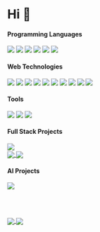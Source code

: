 # Hi  👋

<!--
**ranjitjana027/ranjitjana027** is a ✨ _special_ ✨ repository because its `README.md` (this file) appears on your GitHub profile.

Here are some ideas to get you started:

- 🔭 I’m currently working on ...
- 🌱 I’m currently learning ...
- 👯 I’m looking to collaborate on ...
- 🤔 I’m looking for help with ...
- 💬 Ask me about ...
- 📫 How to reach me: ...
- 😄 Pronouns: ...
- ⚡ Fun fact: ...
-->
#### Programming Languages
![](https://img.shields.io/badge/-C-fafafa?logo=C&style=for-the-badge)
![](https://img.shields.io/badge/-Java-fafafa?style=for-the-badge&logo=java&logoColor=navy)
![](https://img.shields.io/badge/-Python-fafafa?style=for-the-badge&logo=python)
![](https://img.shields.io/badge/-JavaScript-fafafa?style=for-the-badge&logo=javascript&logoColor=d6d104)
![](https://img.shields.io/badge/-TypeScript-fafafa?style=for-the-badge&logo=typescript&logoColor=3178C6)
![](https://img.shields.io/badge/-PostgreSQL-fafafa?style=for-the-badge&logo=postgresql&logoColor=336791)

#### Web Technologies
![](https://img.shields.io/badge/-HTML5-fafafa?style=for-the-badge&logo=HTML5)
![](https://img.shields.io/badge/-CSS3-fafafa?style=for-the-badge&logo=css3&logoColor=1a73e8)
![](https://img.shields.io/badge/-React.js-fafafa?style=for-the-badge&logo=react&logoColor=02564f)
![](https://img.shields.io/badge/-Redux.js-fafafa?style=for-the-badge&logo=redux&logoColor=02564f)
![](https://img.shields.io/badge/-Flask-fafafa?style=for-the-badge&logo=flask&logoColor=black)
![](https://img.shields.io/badge/-Django-fafafa?style=for-the-badge&logo=django&logoColor=02564f)
![](https://img.shields.io/badge/-Servlets-fafafa?style=for-the-badge&logo=java&logoColor=02564f)
![](https://img.shields.io/badge/-JSP-fafafa?style=for-the-badge&logo=java&logoColor=02564f)
![](https://img.shields.io/badge/-JDBC-fafafa?style=for-the-badge&logo=java&logoColor=02564f)
![](https://img.shields.io/badge/-Apache%20Tomcat-fafafa?style=for-the-badge&logo=Apache-Tomcat&logoColor=02564f)

#### Tools
![](https://img.shields.io/badge/-Jupyter-fafafa?style=for-the-badge&logo=jupyter)
![](https://img.shields.io/badge/-Tensoflow-fafafa?style=for-the-badge&logo=tensorflow)
![](https://img.shields.io/badge/-Git-fafafa?style=for-the-badge&logo=git)

#### Full Stack Projects

<a href="https://github.com/ranjitjana027/Agrivio">
  <img align="center" src="https://github-readme-stats.vercel.app/api/pin/?username=ranjitjana027&repo=Agrivio" />
</a><br>
<!-- <a href="https://github.com/ranjitjana027/flackweb">
  <img align="center" src="https://github-readme-stats.vercel.app/api/pin/?username=ranjitjana027&repo=flackweb" />
</a><br> -->
<a href="https://github.com/ranjitjana027/flackweb-react">
  <img align="center" src="https://github-readme-stats.vercel.app/api/pin/?username=ranjitjana027&repo=flackweb-react" />
</a>
<a href="https://github.com/ranjitjana027/flackweb-api">
  <img align="center" src="https://github-readme-stats.vercel.app/api/pin/?username=ranjitjana027&repo=flackweb-api" />
</a>

#### AI Projects
<a href="https://github.com/ranjitjana027/artificial-intelligence">
  <img align="center" src="https://github-readme-stats.vercel.app/api/pin/?username=ranjitjana027&repo=artificial-intelligence" />
</a>

<br><br>
<!--## Github Stats -->
<a href="https://github.com/ranjitjana027/ranjitjana027">
  <img align="center" src="https://github-readme-stats.vercel.app/api?username=ranjitjana027&show_icons=true&line_height=27&count_private=true&theme=cobalt" />
</a>
<a href="https://github.com/ranjitjana027/ranjitjana027">
  <img align="center" src="https://github-readme-stats.vercel.app/api/top-langs/?username=ranjitjana027&hide=css,html,jupyter%20notebook&langs_count=3&count_private=true&theme=cobalt"/>
</a>


